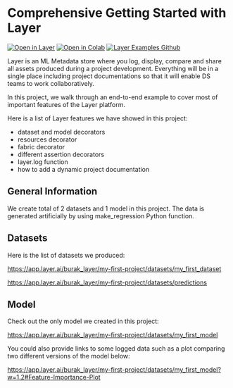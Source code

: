 # Comprehensive Getting Started with Layer

[![Open in Layer](https://development.layer.co/assets/badge.svg)](https://app.layer.ai/layer/my_first_project) [![Open in Colab](https://colab.research.google.com/assets/colab-badge.svg)](https://colab.research.google.com/github/layerai/examples/blob/main/comprehensive-getting-started/Layer_Comprehensive_Getting_Started.ipynb) [![Layer Examples Github](https://badgen.net/badge/icon/github?icon=github&label)](https://github.com/layerai/examples/tree/main/comprehensive-getting-started)

Layer is an ML Metadata store where you log, display, compare and share all assets produced during a project development. Everything will be in a single place including project documentations so that it will enable DS teams to work collaboratively. 

In this project, we walk through an end-to-end example to cover most of important features of the Layer platform.

Here is a list of Layer features we have showed in this project:

- dataset and model decorators
- resources decorator
- fabric decorator
- different assertion decorators
- layer.log function
- how to add a dynamic project documentation 

## General Information

We create total of 2 datasets and 1 model in this project. The data is generated artificially by using make_regression Python function. 

## Datasets
Here is the list of datasets we produced:

https://app.layer.ai/burak_layer/my-first-project/datasets/my_first_dataset

https://app.layer.ai/burak_layer/my-first-project/datasets/predictions

## Model 

Check out the only model we created in this project:

https://app.layer.ai/burak_layer/my-first-project/datasets/my_first_model

You could also provide links to some logged data such as a plot comparing two different versions of the model below:

https://app.layer.ai/burak_layer/my-first-project/datasets/my_first_model?w=1.2#Feature-Importance-Plot
